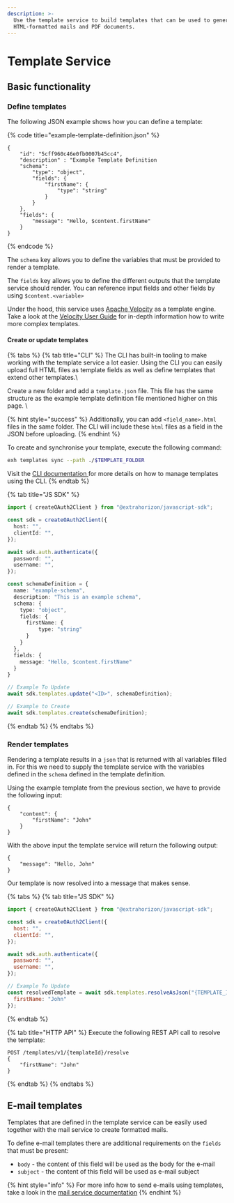 ```yaml
---
description: >-
  Use the template service to build templates that can be used to generate
  HTML-formatted mails and PDF documents.
---
```


# Template Service

## Basic functionality <a href="#resolving-templates" id="resolving-templates"></a>

### Define templates <a href="#resolving-templates" id="resolving-templates"></a>

The following JSON example shows how you can define a template:

{% code title="example-template-definition.json" %}
```
{
    "id": "5cff960c46e0fb0007b45cc4",
    "description" : "Example Template Definition
    "schema":
        "type": "object",
        "fields": {
            "firstName": {
                "type": "string"
            }
        }
    },
    "fields": {
        "message": "Hello, $content.firstName"
    }
}
```
{% endcode %}

The `schema` key allows you to define the variables that must be provided to render a template.

The `fields` key allows you to define the different outputs that the template service should render. You can reference input fields and other fields by using `$content.<variable>`

Under the hood, this service uses [Apache Velocity](https://velocity.apache.org/) as a template engine. Take a look at the [Velocity User Guide](https://velocity.apache.org/engine/2.3/user-guide.html) for in-depth information how to write more complex templates.

#### Create or update templates

{% tabs %}
{% tab title="CLI" %}
The CLI has built-in tooling to make working with the template service a lot easier. Using the CLI you can easily upload full HTML files as template fields as well as define templates that extend other templates.\


Create a new folder and add a `template.json` file. This file has the same structure as the example template definition file mentioned higher on this page.  \


{% hint style="success" %}
Additionally, you can add `<field_name>.html` files in the same folder. The CLI will include these `html` files as a field in the JSON before uploading.
{% endhint %}



To create and synchronise your template, execute the following command:



```bash
exh templates sync --path ./$TEMPLATE_FOLDER
```

Visit the [CLI documentation ](https://docs.extrahorizon.com/cli/features/templates)for more details on how to manage templates using the CLI.&#x20;
{% endtab %}

{% tab title="JS SDK" %}
```typescript
import { createOAuth2Client } from "@extrahorizon/javascript-sdk";

const sdk = createOAuth2Client({
  host: "",
  clientId: "",
});

await sdk.auth.authenticate({
  password: "",
  username: "",
});

const schemaDefinition = {
  name: "example-schema",
  description: "This is an example schema",
  schema: {
    type: "object",
    fields: {
      firstName: {
          type: "string"
      }
    }
  },
  fields: {
    message: "Hello, $content.firstName"
  }
}

// Example To Update
await sdk.templates.update("<ID>", schemaDefinition);

// Example to Create
await sdk.templates.create(schemaDefinition);
```
{% endtab %}
{% endtabs %}

### Render templates

Rendering a template results in a `json` that is returned with all variables filled in. For this we need to supply the template service with the variables defined in the `schema` defined in the template definition.

Using the example template from the previous section, we have to provide the following input:&#x20;

```
{
    "content": {
        "firstName": "John"
    }
}
```

With the above input the template service will return the following output:

```
{
    "message": "Hello, John"
}
```

Our template is now resolved into a message that makes sense.

{% tabs %}
{% tab title="JS SDK" %}
```javascript
import { createOAuth2Client } from "@extrahorizon/javascript-sdk";

const sdk = createOAuth2Client({
  host: "",
  clientId: "",
});

await sdk.auth.authenticate({
  password: "",
  username: "",
});

// Example To Update
const resolvedTemplate = await sdk.templates.resolveAsJson("{TEMPLATE_ID}",{
  firstName: "John"
});
```
{% endtab %}

{% tab title="HTTP API" %}
Execute the following REST API call to resolve the template:

```
POST /templates/v1/{templateId}/resolve
{
    "firstName": "John"
}
```
{% endtab %}
{% endtabs %}

## E-mail templates

Templates that are defined in the template service can be easily used together with the mail service to create formatted mails.&#x20;

To define e-mail templates there are additional requirements on the `fields` that must be present:

* `body` - the content of this field will be used as the body for the e-mail
* `subject` - the content of this field will be used as e-mail subject

{% hint style="info" %}
For more info how to send e-mails using templates, take a look in the [mail service documentation](https://docs.extrahorizon.com/mail-service/)
{% endhint %}





\
 <a href="#other-operations" id="other-operations"></a>
-------------------------------------------------------
